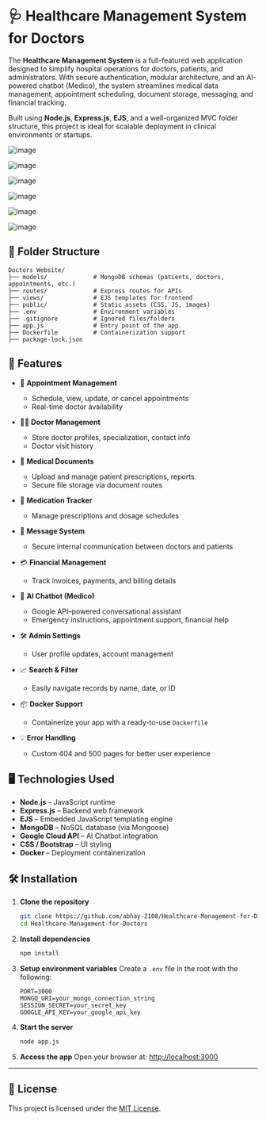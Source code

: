 

# 🩺 Healthcare Management System for Doctors

The **Healthcare Management System** is a full-featured web application designed to simplify hospital operations for doctors, patients, and administrators. With secure authentication, modular architecture, and an AI-powered chatbot (Medico), the system streamlines medical data management, appointment scheduling, document storage, messaging, and financial tracking.

Built using **Node.js**, **Express.js**, **EJS**, and a well-organized MVC folder structure, this project is ideal for scalable deployment in clinical environments or startups.

![image](https://github.com/user-attachments/assets/1b09cba8-5b2b-4e20-82fb-7f77fbd9a3e7)


![image](https://github.com/user-attachments/assets/3eedc7aa-ee82-4838-95c9-208e40719345)

![image](https://github.com/user-attachments/assets/fd7192c5-1d2b-4b8f-9bc2-6eebd7a91ffd)

![image](https://github.com/user-attachments/assets/7ad852d8-27bd-4602-a3e5-95c228d55eba)

![image](https://github.com/user-attachments/assets/2f41eb3f-fe51-4b11-98cb-c5f271bba5b7)

![image](https://github.com/user-attachments/assets/c6aeaee3-0935-472f-b5d6-ff543d87d9d3)

## 📁 Folder Structure

```
Doctors Website/
├── models/             # MongoDB schemas (patients, doctors, appointments, etc.)
├── routes/             # Express routes for APIs
├── views/              # EJS templates for frontend
├── public/             # Static assets (CSS, JS, images)
├── .env                # Environment variables
├── .gitignore          # Ignored files/folders
├── app.js              # Entry point of the app
├── Dockerfile          # Containerization support
├── package-lock.json
```



## 🚀 Features

* 📅 **Appointment Management**

  * Schedule, view, update, or cancel appointments
  * Real-time doctor availability

* 👨‍⚕️ **Doctor Management**

  * Store doctor profiles, specialization, contact info
  * Doctor visit history

* 🧾 **Medical Documents**

  * Upload and manage patient prescriptions, reports
  * Secure file storage via document routes

* 💊 **Medication Tracker**

  * Manage prescriptions and dosage schedules

* 💬 **Message System**

  * Secure internal communication between doctors and patients

* 💳 **Financial Management**

  * Track invoices, payments, and billing details

* 🧠 **AI Chatbot (Medico)**

  * Google API–powered conversational assistant
  * Emergency instructions, appointment support, financial help

* 🛠️ **Admin Settings**

  * User profile updates, account management

* 📈 **Search & Filter**

  * Easily navigate records by name, date, or ID

* 📦 **Docker Support**

  * Containerize your app with a ready-to-use `Dockerfile`

* 💡 **Error Handling**

  * Custom 404 and 500 pages for better user experience

## 🖥️ Technologies Used

* **Node.js** – JavaScript runtime
* **Express.js** – Backend web framework
* **EJS** – Embedded JavaScript templating engine
* **MongoDB** – NoSQL database (via Mongoose)
* **Google Cloud API** – AI Chatbot integration
* **CSS / Bootstrap** – UI styling
* **Docker** – Deployment containerization


## 🛠️ Installation

1. **Clone the repository**

   ```bash
   git clone https://github.com/abhay-2108/Healthcare-Management-for-Doctors
   cd Healthcare-Management-for-Doctors
   ```

2. **Install dependencies**

   ```bash
   npm install
   ```

3. **Setup environment variables**
   Create a `.env` file in the root with the following:

   ```env
   PORT=3000
   MONGO_URI=your_mongo_connection_string
   SESSION_SECRET=your_secret_key
   GOOGLE_API_KEY=your_google_api_key
   ```

4. **Start the server**

   ```bash
   node app.js
   ```

5. **Access the app**
   Open your browser at: [http://localhost:3000](http://localhost:3000)

---



## 📄 License

This project is licensed under the [MIT License](LICENSE).

